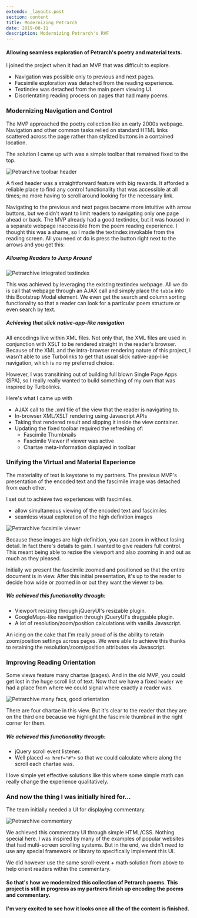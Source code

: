 ```yaml
---
extends: _layouts.post
section: content
title: Modernizing Petrarch
date: 2019-08-11
description: Modernizing Petrarch's RVF
---
```



#### Allowing seamless exploration of Petrarch's poetry and material texts.

I joined the project when it had an MVP that was difficult to explore.

* Navigation was possible only to previous and next pages.
* Facsimile exploration was detached from the reading experience.
* Textindex was detached from the main poem viewing UI.
* Disorientating reading process on pages that had many poems.

### Modernizing Navigation and Control

The MVP approached the poetry collection like an early 2000s webpage. Navigation and other 
common tasks relied on standard HTML links scattered across the page 
rather than stylized buttons in a contained location.

The solution I came up with was a simple toolbar that remained fixed to the top.

![Petrarchive toolbar header](/assets/img/toolbar-header.png)

A fixed header was a straightforward feature with big rewards. It afforded a reliable
place to find any control functionality that was accessible at all times; no more having 
to scroll around looking for the necessary link.

Navigating to the previous and next pages became more intuitive with arrow buttons, but we didn't 
want to limit readers to navigating only one page ahead or back. The MVP already had a good textindex, 
but it was housed in a separate webpage inaccessible from the poem reading experience. I thought this was 
a shame, so I made the textindex invokable from the reading screen. All you need ot do is press the button 
right next to the arrows and you get this:

##### Allowing Readers to Jump Around
![Petrarchive integrated textindex](/assets/img/textindex.png)

This was achieved by leveraging the existing textindex webpage. All we do is call that webpage 
through an AJAX call and simply place the ```table``` into this Bootstrap Modal element. We even 
get the search and column sorting functionality so that a reader can look for a particular 
poem structure or even search by text.

##### Achieving that slick native-app-like navigation
All encodings live within XML files. Not only that, the XML files are used in conjunction 
with XSLT to be rendered straight in the reader's browser. Because of the XML and the 
intra-browser rendering nature of this project, I wasn't able to use Turbolinks to get 
that usual slick native-app-like navigation, which is no my preferred choice. 

However, I was transitining out of building full blown Single Page Apps (SPA), so I really 
really wanted to build something of my own that was inspired by Turbolinks. 

Here's what I came up with
* AJAX call to the .xml file of the view that the reader is navigating to.
* In-browser XML/XSLT rendering using Javascript APIs
* Taking that rendered result and slipping it inside the view container.
* Updating the fixed toolbar required the refreshing of:
  * Fascimile Thumbnails
  * Fascimile Viewer if viewer was active
  * Chartae meta-information displayed in toolbar


### Unifying the Virtual and Material Experience

The materiality of text is keystone to my partners. The previous MVP's presentation of 
the encoded text and the fascimile image was detached from each other.

I set out to achieve two experiences with fascimiles.
* allow simultaneous viewing of the encoded text and fascimiles 
* seamless visual exploration of the high definition images

![Petrarchive facsimile viewer](/assets/img/facsimile.png)

Because these images are high definition, you can zoom in without losing detail.
In fact there's details to gain. I wanted to give readers full control. This meant being 
able to rezise the viewport and also zooming in and out as much as they pleased.


Initially we present the fascimile zoomed and positioned 
so that the entire document is in view. After this initial presentation, it's up 
to the reader to decide how wide or zoomed in or out they want the viewer to be.

##### We achieved this functionality through:
* Viewport resizing through jQueryUI's resizable plugin.
* GoogleMaps-like navigation through jQueryUI's draggable plugin.
* A lot of resolution/zoom/position calculations with vanilla Javascript.

An icing on the cake that I'm really proud of is the ability to retain zoom/position settings 
across pages. We were able to achieve this thanks to retaining the resolution/zoom/position 
attributes via Javascript.

### Improving Reading Orientation
Some views feature many chartae (pages). And in the old MVP, you could get lost in the huge scroll list of text.
Now that we have a fixed ```header``` we had a place from where we could signal where exactly 
a reader was. 

![Petrarchive many facs, good orientation](/assets/img/many-facs.png)

There are four chartae in this view. But it's clear to the reader that they are on the third one because 
we highlight the fascimile thumbnail in the right corner for them.

##### We achieved this functionality through:
* jQuery scroll event listener.
* Well placed ```<a href="#">``` so that we could calculate where along the scroll each chartae was.

I love simple yet effective solutions like this where some simple math can really change the experience
qualitatively.

### And now the thing I was initially hired for...

The team initially needed a UI for displaying commentary.

![Petrarchive commentary](/assets/img/commentary.png)

We achieved this commentary UI through simple HTML/CSS. Nothing special here. 
I was inspired by many of the examples of popular websites that had multi-screen 
scrolling systems. But in the end, we didn't need to use any special framework or library 
to specifically implement this UI.

We did however use the same scroll-event + math solution from above to help orient 
readers within the commentary.

#### So that's how we modernized this collection of Petrarch poems. This project is still in progress as my partners finish up encoding the poems and commentary.
#### I'm very excited to see how it looks once all the of the content is finished.
